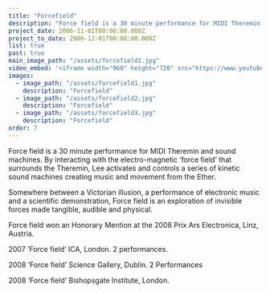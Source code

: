 ```yaml
---
title: "Forcefield"
description: "Force field is a 30 minute performance for MIDI Theremin and sound machines. By interacting with the electro-magnetic ‘force field’ that surrounds the Theremin, Lee activates and controls a series of kinetic sound machines creating music and movement from the Ether."
project_date: 2006-11-01T00:00:00.000Z
project_to_date: 2006-12-01T00:00:00.000Z
list: true
past: true
main_image_path: "/assets/forcefield1.jpg"
video_embed: '<iframe width="960" height="720" src="https://www.youtube-nocookie.com/embed/NqkkcfYt1MY?rel=0" frameborder="0" allowfullscreen></iframe>'
images:
  - image_path: "/assets/forcefield1.jpg"
    description: "Forcefield"
  - image_path: "/assets/forcefield2.jpg"
    description: "Forcefield"
  - image_path: "/assets/forcefield3.jpg"
    description: "Forcefield"
order: 7
---
```

Force field is a 30 minute performance for MIDI Theremin and sound machines. By interacting with the electro-magnetic ‘force field’ that surrounds the Theremin, Lee activates and controls a series of kinetic sound machines creating music and movement from the Ether.

Somewhere between a Victorian illusion, a performance of electronic music and a scientific demonstration, Force field is an exploration of invisible forces made tangible, audible and physical.

Force field won an Honorary Mention at the 2008 Prix Ars Electronica, Linz, Austria.

2007 ‘Force field’ ICA, London. 2 performances.

2008 ‘Force field’ Science Gallery, Dublin. 2 Performances

2008 ‘Force field’ Bishopsgate Institute, London.

